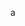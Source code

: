 <!--
 * @Author: sanjayzhong
 * @Github: https://github.com/sanjayzzzhong
 * @Date: 2019-11-19 17:03:03
 -->
a